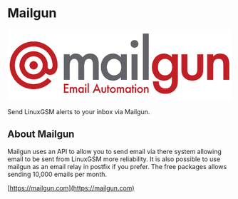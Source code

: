 # Mailgun

[![Mailgun logo](.gitbook/assets/mailgun_logo.png)](https://www.mailgun.com/)

Send LinuxGSM alerts to your inbox via Mailgun.

## About Mailgun

Mailgun uses an API to allow you to send email via there system allowing email to be sent from LinuxGSM more reliability. It is also possible to use mailgun as an email relay in postfix if you prefer. The free packages allows sending 10,000 emails per month.

[https://mailgun.com](https://mailgun.com)

